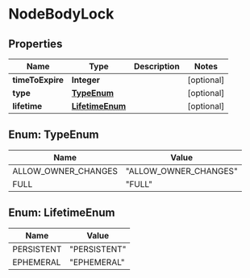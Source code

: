 

# NodeBodyLock

## Properties

Name | Type | Description | Notes
------------ | ------------- | ------------- | -------------
**timeToExpire** | **Integer** |  |  [optional]
**type** | [**TypeEnum**](#TypeEnum) |  |  [optional]
**lifetime** | [**LifetimeEnum**](#LifetimeEnum) |  |  [optional]



## Enum: TypeEnum

Name | Value
---- | -----
ALLOW_OWNER_CHANGES | &quot;ALLOW_OWNER_CHANGES&quot;
FULL | &quot;FULL&quot;



## Enum: LifetimeEnum

Name | Value
---- | -----
PERSISTENT | &quot;PERSISTENT&quot;
EPHEMERAL | &quot;EPHEMERAL&quot;



